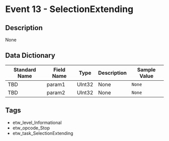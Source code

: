 # Event 13 - SelectionExtending

## Description
None

## Data Dictionary
|Standard Name|Field Name|Type|Description|Sample Value|
|---|---|---|---|---|
|TBD|param1|UInt32|None|`None`|
|TBD|param2|UInt32|None|`None`|

## Tags
* etw_level_Informational
* etw_opcode_Stop
* etw_task_SelectionExtending